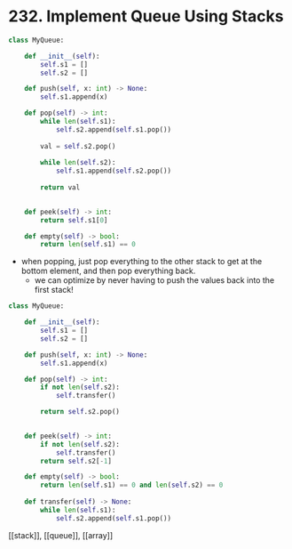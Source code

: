 # 232. Implement Queue Using Stacks

```python
class MyQueue:

    def __init__(self):
        self.s1 = []
        self.s2 = []

    def push(self, x: int) -> None:
        self.s1.append(x)

    def pop(self) -> int:
        while len(self.s1):
            self.s2.append(self.s1.pop())
        
        val = self.s2.pop()
        
        while len(self.s2):
            self.s1.append(self.s2.pop())
            
        return val
        

    def peek(self) -> int:
        return self.s1[0]

    def empty(self) -> bool:
        return len(self.s1) == 0
```

- when popping, just pop everything to the other stack to get at the bottom element, and then pop everything back.
	- we can optimize by never having to push the values back into the first stack!

```python
class MyQueue:

    def __init__(self):
        self.s1 = []
        self.s2 = []

    def push(self, x: int) -> None:
        self.s1.append(x)

    def pop(self) -> int:
        if not len(self.s2):
            self.transfer()

        return self.s2.pop()
        

    def peek(self) -> int:
        if not len(self.s2):
            self.transfer()
        return self.s2[-1]

    def empty(self) -> bool:
        return len(self.s1) == 0 and len(self.s2) == 0
    
    def transfer(self) -> None:
        while len(self.s1):
            self.s2.append(self.s1.pop())
```

[[stack]], [[queue]], [[array]]